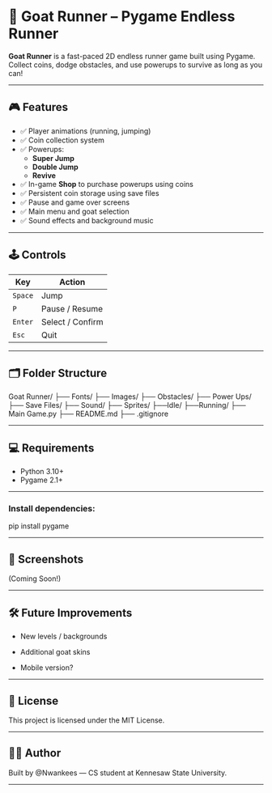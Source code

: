 # 🐐 Goat Runner – Pygame Endless Runner

**Goat Runner** is a fast-paced 2D endless runner game built using Pygame.  
Collect coins, dodge obstacles, and use powerups to survive as long as you can!

---

## 🎮 Features

- ✅ Player animations (running, jumping)
- ✅ Coin collection system
- ✅ Powerups:  
  - **Super Jump**  
  - **Double Jump**  
  - **Revive**
- ✅ In-game **Shop** to purchase powerups using coins
- ✅ Persistent coin storage using save files
- ✅ Pause and game over screens
- ✅ Main menu and goat selection
- ✅ Sound effects and background music

---

## 🕹️ Controls

| Key         | Action           |
|-------------|------------------|
| `Space`     | Jump             |
| `P`         | Pause / Resume   |
| `Enter`     | Select / Confirm |
| `Esc`       | Quit             |

---

## 🗂️ Folder Structure

Goat Runner/
├── Fonts/
├── Images/
├── Obstacles/
├── Power Ups/
├── Save Files/
├── Sound/
├── Sprites/
    ├──Idle/
    ├──Running/
├── Main Game.py
├── README.md
├── .gitignore

---

## 💻 Requirements

- Python 3.10+
- Pygame 2.1+

---

### Install dependencies:

pip install pygame

---

## 📸 Screenshots
(Coming Soon!)

---

## 🛠️ Future Improvements
- New levels / backgrounds

- Additional goat skins

- Mobile version?

---

## 📜 License
This project is licensed under the MIT License.

---

## 🙋‍♂️ Author
Built by @Nwankees — CS student at Kennesaw State University.

---
